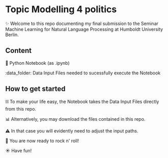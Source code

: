 # Topic Modelling 4 politics

:sparkles: Welcome to this repo documenting my final submission to the Seminar Machine Learning for Natural Language Processing at Humboldt University Berlin. 

## Content
:snake: Python Notebook (as .ipynb)

:data_folder: Data Input Files needed to sucessfully execute the Notebook 

## How to get started
:chains: To make your life easy, the Notebook takes the Data Input Files directly from this repo. 

:bar_chart: Alternatively, you may download the files contained in this repo. 

:warning: In that case you will evidently need to adjust the input paths.

:rocket: You are now ready to rock n' roll! 

:sunny: Have fun! 
